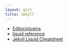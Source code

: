 ```yaml
---
layout: gist
title: Jekyll
---
```


- [Editor/plugins](https://github.com/planetjekyll/awesome-jekyll-editors)
- [liquid reference](https://help.shopify.com/en/themes/liquid)
- [Jekyll Liquid Cheatsheet](https://gist.github.com/JJediny/a466eed62cee30ad45e2)
